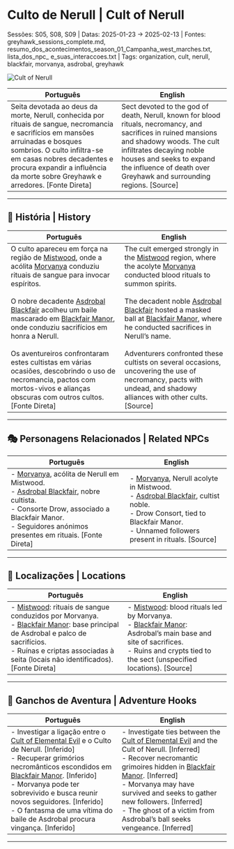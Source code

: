 # Culto de Nerull | Cult of Nerull

Sessões: S05, S08, S09 | Datas: 2025-01-23 → 2025-02-13 | Fontes: greyhawk_sessions_complete.md, resumo_dos_acontecimentos_season_01_Campanha_west_marches.txt, lista_dos_npc_ e_suas_interaccoes.txt | Tags: organization, cult, nerull, blackfair, morvanya, asdrobal, greyhawk

![Cult of Nerull](assets/organization/org_blank.png)

| **Português** | **English** |
|---------------|-------------|
| Seita devotada ao deus da morte, Nerull, conhecida por rituais de sangue, necromancia e sacrifícios em mansões arruinadas e bosques sombrios. O culto infiltra-se em casas nobres decadentes e procura expandir a influência da morte sobre Greyhawk e arredores. [Fonte Direta] | Sect devoted to the god of death, Nerull, known for blood rituals, necromancy, and sacrifices in ruined mansions and shadowy woods. The cult infiltrates decaying noble houses and seeks to expand the influence of death over Greyhawk and surrounding regions. [Source] |

---

## 📖 História | History

| **Português** | **English** |
|---------------|-------------|
| O culto apareceu em força na região de [Mistwood](mistwood.md), onde a acólita [Morvanya](../morvanya.md) conduziu rituais de sangue para invocar espíritos. <br><br> O nobre decadente [Asdrobal Blackfair](../asdrobal_blackfair.md) acolheu um baile mascarado em [Blackfair Manor](blackfair_manor.md), onde conduziu sacrifícios em honra a Nerull. <br><br> Os aventureiros confrontaram estes cultistas em várias ocasiões, descobrindo o uso de necromancia, pactos com mortos-vivos e alianças obscuras com outros cultos. [Fonte Direta] | The cult emerged strongly in the [Mistwood](mistwood.md) region, where the acolyte [Morvanya](../morvanya.md) conducted blood rituals to summon spirits. <br><br> The decadent noble [Asdrobal Blackfair](../asdrobal_blackfair.md) hosted a masked ball at [Blackfair Manor](blackfair_manor.md), where he conducted sacrifices in Nerull’s name. <br><br> Adventurers confronted these cultists on several occasions, uncovering the use of necromancy, pacts with undead, and shadowy alliances with other cults. [Source] |

---

## 🎭 Personagens Relacionados | Related NPCs

| **Português** | **English** |
|---------------|-------------|
| - [Morvanya](../morvanya.md), acólita de Nerull em Mistwood. <br>- [Asdrobal Blackfair](../asdrobal_blackfair.md), nobre cultista. <br>- Consorte Drow, associado a Blackfair Manor. <br>- Seguidores anónimos presentes em rituais. [Fonte Direta] | - [Morvanya](../morvanya.md), Nerull acolyte in Mistwood. <br>- [Asdrobal Blackfair](../asdrobal_blackfair.md), cultist noble. <br>- Drow Consort, tied to Blackfair Manor. <br>- Unnamed followers present in rituals. [Source] |

---

## 📌 Localizações | Locations

| **Português** | **English** |
|---------------|-------------|
| - [Mistwood](mistwood.md): rituais de sangue conduzidos por Morvanya. <br>- [Blackfair Manor](blackfair_manor.md): base principal de Asdrobal e palco de sacrifícios. <br>- Ruínas e criptas associadas à seita (locais não identificados). [Fonte Direta] | - [Mistwood](mistwood.md): blood rituals led by Morvanya. <br>- [Blackfair Manor](blackfair_manor.md): Asdrobal’s main base and site of sacrifices. <br>- Ruins and crypts tied to the sect (unspecified locations). [Source] |

---

## 🎲 Ganchos de Aventura | Adventure Hooks

| **Português** | **English** |
|---------------|-------------|
| - Investigar a ligação entre o [Cult of Elemental Evil](cult_of_elemental_evil.md) e o Culto de Nerull. [Inferido] <br>- Recuperar grimórios necromânticos escondidos em [Blackfair Manor](blackfair_manor.md). [Inferido] <br>- Morvanya pode ter sobrevivido e busca reunir novos seguidores. [Inferido] <br>- O fantasma de uma vítima do baile de Asdrobal procura vingança. [Inferido] | - Investigate ties between the [Cult of Elemental Evil](cult_of_elemental_evil.md) and the Cult of Nerull. [Inferred] <br>- Recover necromantic grimoires hidden in [Blackfair Manor](blackfair_manor.md). [Inferred] <br>- Morvanya may have survived and seeks to gather new followers. [Inferred] <br>- The ghost of a victim from Asdrobal’s ball seeks vengeance. [Inferred] |

---